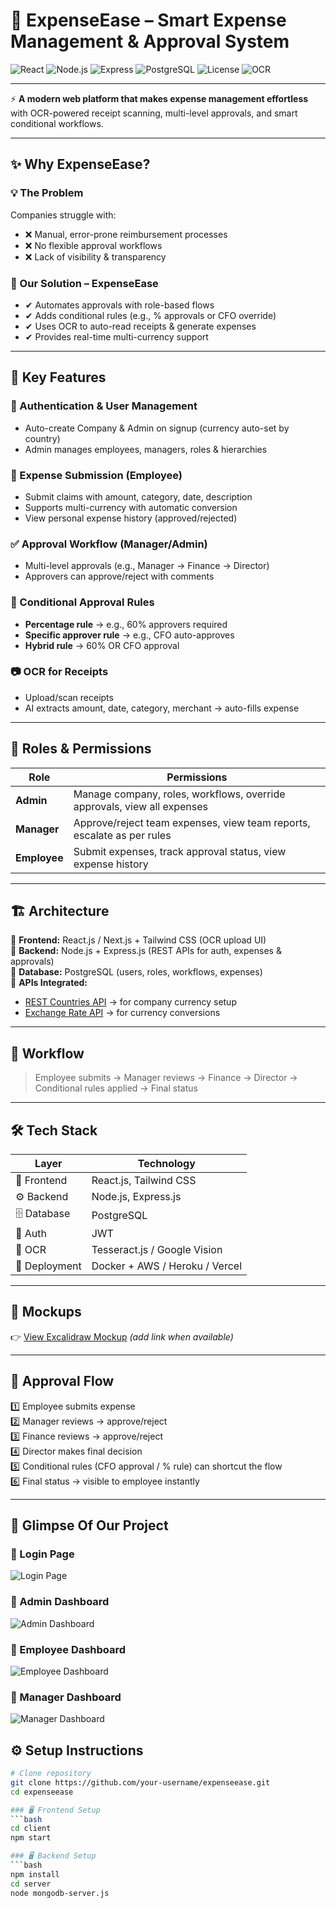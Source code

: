 # 💸 ExpenseEase – Smart Expense Management & Approval System

![React](https://img.shields.io/badge/Frontend-React.js-61DAFB?logo=react&logoColor=white)
![Node.js](https://img.shields.io/badge/Backend-Node.js-339933?logo=node.js&logoColor=white)
![Express](https://img.shields.io/badge/API-Express.js-000000?logo=express&logoColor=white)
![PostgreSQL](https://img.shields.io/badge/Database-PostgreSQL-336791?logo=postgresql&logoColor=white)
![License](https://img.shields.io/badge/License-MIT-green)
![OCR](https://img.shields.io/badge/OCR-Tesseract.js%20%2F%20Google%20Vision-blue)

---

⚡ **A modern web platform that makes expense management effortless** with OCR-powered receipt scanning, multi-level approvals, and smart conditional workflows.

---

## ✨ Why ExpenseEase?

### 💡 The Problem
Companies struggle with:
- ❌ Manual, error-prone reimbursement processes  
- ❌ No flexible approval workflows  
- ❌ Lack of visibility & transparency  

### 🚀 Our Solution – ExpenseEase
- ✔ Automates approvals with role-based flows  
- ✔ Adds conditional rules (e.g., % approvals or CFO override)  
- ✔ Uses OCR to auto-read receipts & generate expenses  
- ✔ Provides real-time multi-currency support  

---

## 🔑 Key Features

### 👤 Authentication & User Management
- Auto-create Company & Admin on signup (currency auto-set by country)  
- Admin manages employees, managers, roles & hierarchies  

### 🧾 Expense Submission (Employee)
- Submit claims with amount, category, date, description  
- Supports multi-currency with automatic conversion  
- View personal expense history (approved/rejected)  

### ✅ Approval Workflow (Manager/Admin)
- Multi-level approvals (e.g., Manager → Finance → Director)  
- Approvers can approve/reject with comments  

### 🎯 Conditional Approval Rules
- **Percentage rule** → e.g., 60% approvers required  
- **Specific approver rule** → e.g., CFO auto-approves  
- **Hybrid rule** → 60% OR CFO approval  

### 📷 OCR for Receipts
- Upload/scan receipts  
- AI extracts amount, date, category, merchant → auto-fills expense  

---

## 👥 Roles & Permissions

| Role | Permissions |
|------|--------------|
| **Admin** | Manage company, roles, workflows, override approvals, view all expenses |
| **Manager** | Approve/reject team expenses, view team reports, escalate as per rules |
| **Employee** | Submit expenses, track approval status, view expense history |

---

## 🏗 Architecture

🔹 **Frontend:** React.js / Next.js + Tailwind CSS (OCR upload UI)  
🔹 **Backend:** Node.js + Express.js (REST APIs for auth, expenses & approvals)  
🔹 **Database:** PostgreSQL (users, roles, workflows, expenses)  
🔹 **APIs Integrated:**
- [REST Countries API](https://restcountries.com/) → for company currency setup  
- [Exchange Rate API](https://api.exchangerate-api.com/) → for currency conversions  

---

## 📌 Workflow

> Employee submits → Manager reviews → Finance → Director → Conditional rules applied → Final status

---

## 🛠 Tech Stack

| Layer | Technology |
|-------|-------------|
| 🎨 Frontend | React.js, Tailwind CSS |
| ⚙ Backend | Node.js, Express.js |
| 🗄 Database | PostgreSQL |
| 🔐 Auth | JWT |
| 🧠 OCR | Tesseract.js / Google Vision |
| 🚀 Deployment | Docker + AWS / Heroku / Vercel |

---

## 🎨 Mockups
👉 [View Excalidraw Mockup](#) *(add link when available)*  

---

## 🔄 Approval Flow

1️⃣ Employee submits expense  
2️⃣ Manager reviews → approve/reject  
3️⃣ Finance reviews → approve/reject  
4️⃣ Director makes final decision  
5️⃣ Conditional rules (CFO approval / % rule) can shortcut the flow  
6️⃣ Final status → visible to employee instantly  

---


## 📸 Glimpse Of Our Project

### 🔑 Login Page
![Login Page](./src/screenshots/login.jpeg)

### 👤 Admin Dashboard
![Admin Dashboard](./src/screenshots/admin.jpeg)

### 👔 Employee Dashboard
![Employee Dashboard](./src/screenshots/employee.jpeg)

### 📂 Manager Dashboard
![Manager Dashboard](./src/screenshots/manager.jpeg)


## ⚙ Setup Instructions

```bash
# Clone repository
git clone https://github.com/your-username/expenseease.git
cd expenseease

### 🖥 Frontend Setup
```bash
cd client
npm start

### 🖥 Backend Setup
```bash
npm install
cd server 
node mongodb-server.js

